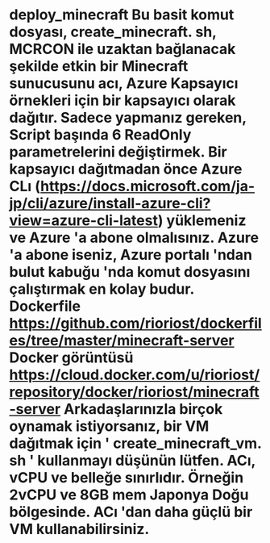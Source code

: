 # deploy_minecraft Bu basit komut dosyası, create_minecraft. sh, MCRCON ile uzaktan bağlanacak şekilde etkin bir Minecraft sunucusunu acı, Azure Kapsayıcı örnekleri için bir kapsayıcı olarak dağıtır. Sadece yapmanız gereken, Script başında 6 ReadOnly parametrelerini değiştirmek. Bir kapsayıcı dağıtmadan önce Azure CLı (https://docs.microsoft.com/ja-jp/cli/azure/install-azure-cli?view=azure-cli-latest) yüklemeniz ve Azure 'a abone olmalısınız. Azure 'a abone iseniz, Azure portalı 'ndan bulut kabuğu 'nda komut dosyasını çalıştırmak en kolay budur. Dockerfile https://github.com/rioriost/dockerfiles/tree/master/minecraft-server Docker görüntüsü https://cloud.docker.com/u/rioriost/repository/docker/rioriost/minecraft-server Arkadaşlarınızla birçok oynamak istiyorsanız, bir VM dağıtmak için ' create_minecraft_vm. sh ' kullanmayı düşünün lütfen. ACı, vCPU ve belleğe sınırlıdır. Örneğin 2vCPU ve 8GB mem Japonya Doğu bölgesinde. ACı 'dan daha güçlü bir VM kullanabilirsiniz.
